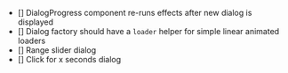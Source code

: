 - [] DialogProgress component re-runs effects after new dialog is displayed
- [] Dialog factory should have a `loader` helper for simple linear animated loaders
- [] Range slider dialog
- [] Click for x seconds dialog